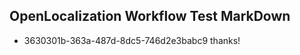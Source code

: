 ## OpenLocalization Workflow Test MarkDown
* 3630301b-363a-487d-8dc5-746d2e3babc9 thanks!

<!--HONumber=Jul16_HO3-->


